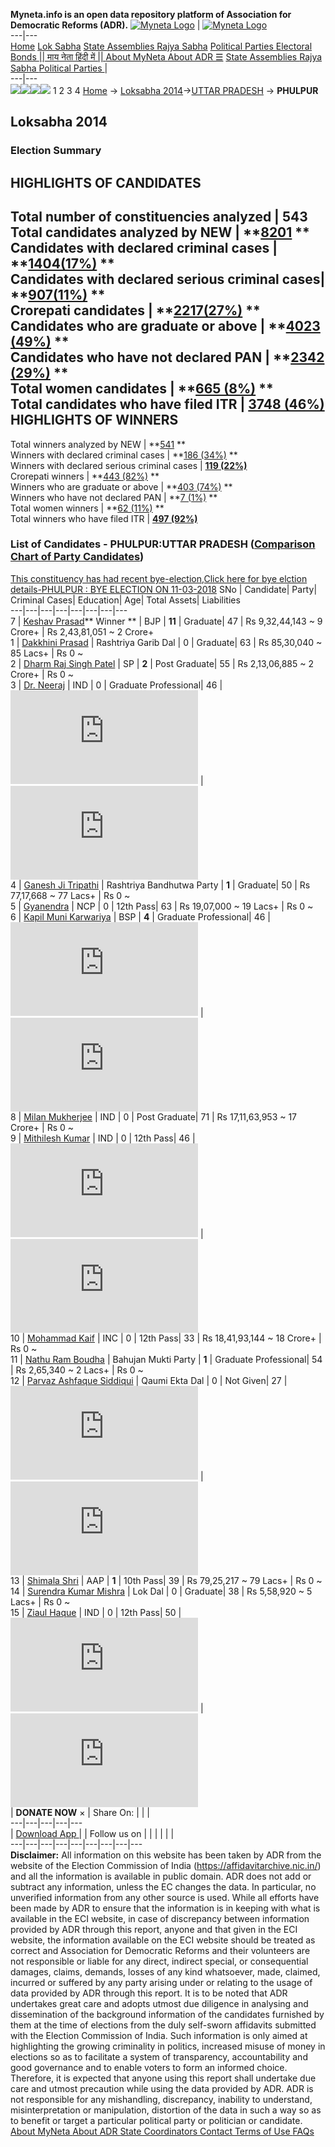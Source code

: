 **Myneta.info is an open data repository platform of Association for Democratic Reforms (ADR).**
[![Myneta Logo](https://www.myneta.info/lib/img/myneta-logo.png)](https://www.myneta.info/) | [![Myneta Logo](https://www.myneta.info/lib/img/adr-logo.png)](https://adrindia.org)  
---|---  
[Home](https://www.myneta.info/) [Lok Sabha](https://www.myneta.info/#ls "Lok Sabha") [ State Assemblies ](https://www.myneta.info/#sa "State Assemblies") [Rajya Sabha](https://www.myneta.info/#rs "Rajya Sabha") [Political Parties ](https://www.myneta.info/party "Political Parties") [ Electoral Bonds ](https://www.myneta.info/electoral_bonds "Electoral Bonds") [ || माय नेता हिंदी में || ](https://translate.google.co.in/translate?prev=hp&hl=en&js=y&u=www.myneta.info&sl=en&tl=hi&history_state0=) [ About MyNeta ](https://adrindia.org/content/about-myneta) [ About ADR ](https://adrindia.org/about-adr/who-we-are) [☰](javascript:void\(0\))
[ State Assemblies ](https://www.myneta.info/#sa "State Assemblies") [ Rajya Sabha ](https://www.myneta.info/#rs "Rajya Sabha") [ Political Parties ](https://www.myneta.info/party "Political Parties")
|   
---|---  
![](https://www.myneta.info/lib/img/banner/banner-1.png)![](https://www.myneta.info/lib/img/banner/banner-2.png)![](https://www.myneta.info/lib/img/banner/banner-3.png)![](https://www.myneta.info/lib/img/banner/banner-4.png)
1  2  3  4 
[Home](https://www.myneta.info/) → [Loksabha 2014](https://www.myneta.info/ls2014/)→[UTTAR PRADESH](https://www.myneta.info/ls2014/index.php?action=show_constituencies&state_id=24) → **PHULPUR**
### 
## Loksabha 2014
###  Election Summary 
HIGHLIGHTS OF CANDIDATES  
---  
Total number of constituencies analyzed |  543   
Total candidates analyzed by NEW | **[8201](https://www.myneta.info/ls2014/index.php?action=summary&subAction=candidates_analyzed&sort=candidate#summary) **  
Candidates with declared criminal cases | **[1404(17%)](https://www.myneta.info/ls2014/index.php?action=summary&subAction=crime&sort=candidate#summary) **  
Candidates with declared serious criminal cases| **[907(11%)](https://www.myneta.info/ls2014/index.php?action=summary&subAction=serious_crime&sort=candidate#summary) **  
Crorepati candidates | **[2217(27%)](https://www.myneta.info/ls2014/index.php?action=summary&subAction=crorepati&sort=candidate#summary) **  
Candidates who are graduate or above | **[4023 (49%)](https://www.myneta.info/ls2014/index.php?action=summary&subAction=education&sort=candidate#summary) **  
Candidates who have not declared PAN | **[2342 (29%)](https://www.myneta.info/ls2014/index.php?action=summary&subAction=without_pan&sort=candidate#summary) **  
Total women candidates | **[665 (8%)](https://www.myneta.info/ls2014/index.php?action=summary&subAction=women_candidate&sort=candidate#summary) **  
Total candidates who have filed ITR | [**3748 (46%)**](https://www.myneta.info/ls2014/index.php?action=summary&subAction=filed_itr&sort=candidate#summary)  
HIGHLIGHTS OF WINNERS  
---  
Total winners analyzed by NEW | **[541](https://www.myneta.info/ls2014/index.php?action=summary&subAction=winner_analyzed&sort=candidate#summary) **  
Winners with declared criminal cases | **[186 (34%)](https://www.myneta.info/ls2014/index.php?action=summary&subAction=winner_crime&sort=candidate#summary) **  
Winners with declared serious criminal cases | **[119 (22%)](https://www.myneta.info/ls2014/index.php?action=summary&subAction=winner_serious_crime&sort=candidate#summary)**  
Crorepati winners | **[443 (82%)](https://www.myneta.info/ls2014/index.php?action=summary&subAction=winner_crorepati&sort=candidate#summary) **  
Winners who are graduate or above | **[403 (74%)](https://www.myneta.info/ls2014/index.php?action=summary&subAction=winner_education&sort=candidate#summary) **  
Winners who have not declared PAN | **[7 (1%)](https://www.myneta.info/ls2014/index.php?action=summary&subAction=winner_without_pan&sort=candidate#summary) **  
Total women winners | **[62 (11%)](https://www.myneta.info/ls2014/index.php?action=summary&subAction=winner_women&sort=candidate#summary) **  
Total winners who have filed ITR | [**497 (92%)**](https://www.myneta.info/ls2014/index.php?action=summary&subAction=winner_filed_itr&sort=candidate#summary)  
### List of Candidates - PHULPUR:UTTAR PRADESH ([Comparison Chart of Party Candidates](https://www.myneta.info/ls2014/comparisonchart.php?constituency_id=245))
[This constituency has had recent bye-election,Click here for bye elction details-PHULPUR : BYE ELECTION ON 11-03-2018](https://www.myneta.info/ls2014/index.php?action=show_candidates&constituency_id=566)
SNo | Candidate| Party| Criminal Cases| Education| Age| Total Assets| Liabilities  
---|---|---|---|---|---|---|---  
7  | [Keshav Prasad](https://www.myneta.info/ls2014/candidate.php?candidate_id=8081)** Winner ** | BJP | **11** | Graduate| 47 | Rs 9,32,44,143 ~ 9 Crore+ | Rs 2,43,81,051 ~ 2 Crore+  
1  | [Dakkhini Prasad](https://www.myneta.info/ls2014/candidate.php?candidate_id=8420) | Rashtriya Garib Dal | 0 | Graduate| 63 | Rs 85,30,040 ~ 85 Lacs+ | Rs 0 ~   
2  | [Dharm Raj Singh Patel](https://www.myneta.info/ls2014/candidate.php?candidate_id=8087) | SP | **2** | Post Graduate| 55 | Rs 2,13,06,885 ~ 2 Crore+ | Rs 0 ~   
3  | [Dr. Neeraj](https://www.myneta.info/ls2014/candidate.php?candidate_id=8083) | IND | 0 | Graduate Professional| 46 | ![](https://myneta.info/image_v2.php?myneta_folder=ls2014&candidate_id=8083&col=ta) | ![](https://myneta.info/image_v2.php?myneta_folder=ls2014&candidate_id=8083&col=lia)  
4  | [Ganesh Ji Tripathi](https://www.myneta.info/ls2014/candidate.php?candidate_id=8424) | Rashtriya Bandhutwa Party | **1** | Graduate| 50 | Rs 77,17,668 ~ 77 Lacs+ | Rs 0 ~   
5  | [Gyanendra](https://www.myneta.info/ls2014/candidate.php?candidate_id=8739) | NCP | 0 | 12th Pass| 63 | Rs 19,07,000 ~ 19 Lacs+ | Rs 0 ~   
6  | [Kapil Muni Karwariya](https://www.myneta.info/ls2014/candidate.php?candidate_id=8082) | BSP | **4** | Graduate Professional| 46 | ![](https://myneta.info/image_v2.php?myneta_folder=ls2014&candidate_id=8082&col=ta) | ![](https://myneta.info/image_v2.php?myneta_folder=ls2014&candidate_id=8082&col=lia)  
8  | [Milan Mukherjee](https://www.myneta.info/ls2014/candidate.php?candidate_id=8422) | IND | 0 | Post Graduate| 71 | Rs 17,11,63,953 ~ 17 Crore+ | Rs 0 ~   
9  | [Mithilesh Kumar](https://www.myneta.info/ls2014/candidate.php?candidate_id=8084) | IND | 0 | 12th Pass| 46 | ![](https://myneta.info/image_v2.php?myneta_folder=ls2014&candidate_id=8084&col=ta) | ![](https://myneta.info/image_v2.php?myneta_folder=ls2014&candidate_id=8084&col=lia)  
10  | [Mohammad Kaif](https://www.myneta.info/ls2014/candidate.php?candidate_id=8085) | INC | 0 | 12th Pass| 33 | Rs 18,41,93,144 ~ 18 Crore+ | Rs 0 ~   
11  | [Nathu Ram Boudha](https://www.myneta.info/ls2014/candidate.php?candidate_id=8086) | Bahujan Mukti Party | **1** | Graduate Professional| 54 | Rs 2,65,340 ~ 2 Lacs+ | Rs 0 ~   
12  | [Parvaz Ashfaque Siddiqui](https://www.myneta.info/ls2014/candidate.php?candidate_id=8423) | Qaumi Ekta Dal | 0 | Not Given| 27 | ![](https://myneta.info/image_v2.php?myneta_folder=ls2014&candidate_id=8423&col=ta) | ![](https://myneta.info/image_v2.php?myneta_folder=ls2014&candidate_id=8423&col=lia)  
13  | [Shimala Shri](https://www.myneta.info/ls2014/candidate.php?candidate_id=8418) | AAP | **1** | 10th Pass| 39 | Rs 79,25,217 ~ 79 Lacs+ | Rs 0 ~   
14  | [Surendra Kumar Mishra](https://www.myneta.info/ls2014/candidate.php?candidate_id=8738) | Lok Dal | 0 | Graduate| 38 | Rs 5,58,920 ~ 5 Lacs+ | Rs 0 ~   
15  | [Ziaul Haque](https://www.myneta.info/ls2014/candidate.php?candidate_id=8734) | IND | 0 | 12th Pass| 50 | ![](https://myneta.info/image_v2.php?myneta_folder=ls2014&candidate_id=8734&col=ta) | ![](https://myneta.info/image_v2.php?myneta_folder=ls2014&candidate_id=8734&col=lia)  
|  **DONATE NOW** × |  Share On:  | [](https://api.whatsapp.com/send?text=https%3A%2F%2Fmyneta.info%2Fpunjab2022%2Findex.php%3Faction%3Dshow_constituencies%26state_id%3D19) | [](https://www.facebook.com/sharer/sharer.php?u=https%3A%2F%2Fmyneta.info%2Fpunjab2022%2Findex.php%3Faction%3Dshow_constituencies%26state_id%3D19) | [](https://twitter.com/share?url=https%3A%2F%2Fmyneta.info%2Fpunjab2022%2Findex.php%3Faction%3Dshow_constituencies%26state_id%3D19)  
---|---|---|---|---  
| [ Download App ](https://play.google.com/store/apps/details?id=com.webrosoft.myneta1&pcampaignid=pcampaignidMKT-Other-global-all-co-prtnr-py-PartBadge-Mar2515-1) | [](https://play.google.com/store/apps/details?id=com.webrosoft.myneta1&pcampaignid=pcampaignidMKT-Other-global-all-co-prtnr-py-PartBadge-Mar2515-1) |  Follow us on  | [](https://www.facebook.com/adrindia.org/) | [](https://twitter.com/adrspeaks) | [](https://groups.google.com/g/national-election-watch?hl=en&pli=1) | [](https://www.instagram.com/adrspeaks/) | [](https://www.youtube.com/user/adrspeaks) | [](https://sharechat.com/profile/adrspeaks)  
---|---|---|---|---|---|---|---|---  
**Disclaimer:** All information on this website has been taken by ADR from the website of the Election Commission of India (https://affidavitarchive.nic.in/) and all the information is available in public domain. ADR does not add or subtract any information, unless the EC changes the data. In particular, no unverified information from any other source is used. While all efforts have been made by ADR to ensure that the information is in keeping with what is available in the ECI website, in case of discrepancy between information provided by ADR through this report, anyone and that given in the ECI website, the information available on the ECI website should be treated as correct and Association for Democratic Reforms and their volunteers are not responsible or liable for any direct, indirect special, or consequential damages, claims, demands, losses of any kind whatsoever, made, claimed, incurred or suffered by any party arising under or relating to the usage of data provided by ADR through this report. It is to be noted that ADR undertakes great care and adopts utmost due diligence in analysing and dissemination of the background information of the candidates furnished by them at the time of elections from the duly self-sworn affidavits submitted with the Election Commission of India. Such information is only aimed at highlighting the growing criminality in politics, increased misuse of money in elections so as to facilitate a system of transparency, accountability and good governance and to enable voters to form an informed choice. Therefore, it is expected that anyone using this report shall undertake due care and utmost precaution while using the data provided by ADR. ADR is not responsible for any mishandling, discrepancy, inability to understand, misinterpretation or manipulation, distortion of the data in such a way so as to benefit or target a particular political party or politician or candidate. 
[ About MyNeta ](https://adrindia.org/content/about-myneta) [ About ADR ](https://adrindia.org/about-adr/who-we-are) [ State Coordinators ](https://adrindia.org/about-adr/state-coordinators) [ Contact ](https://adrindia.org/contact-us) [ Terms of Use ](https://adrindia.org/content/adr-terms-use) [ FAQs ](https://adrindia.org/content/faqs)
